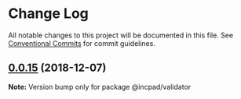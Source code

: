# Change Log

All notable changes to this project will be documented in this file.
See [Conventional Commits](https://conventionalcommits.org) for commit guidelines.

## [0.0.15](https://gitee.com/brokenMoon/Incpad/compare/@incpad/validator@0.0.14...@incpad/validator@0.0.15) (2018-12-07)

**Note:** Version bump only for package @incpad/validator

